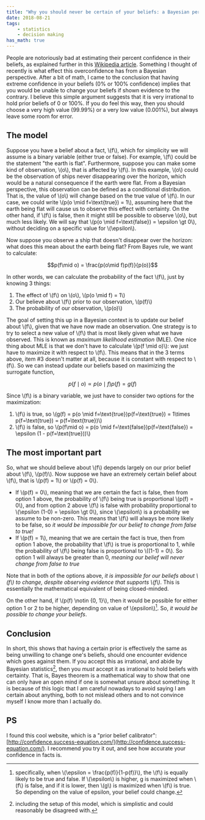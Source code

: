 ```yaml
---
title: "Why you should never be certain of your beliefs: a Bayesian perspective"
date: 2018-08-21
tags:
    - statistics
    - decision making
has_math: true
---
```


People are notoriously bad at estimating their percent confidence in their beliefs, as explained further in this [Wikipedia article](https://en.wikipedia.org/wiki/Overconfidence_effect). 
Something I thought of recently is what effect this overconfidence has from a Bayesian perspective. 
After a bit of math, I came to the conclusion that having extreme confidence in your beliefs (0% or 100% confidence) implies that you would be unable to change your beliefs if shown evidence to the contrary.
I believe this simple argument suggests that it is very irrational to hold prior beliefs of 0 or 100%. If you do feel this way, then you should choose a very high value (99.99%) or a very low value (0.001%), but always leave some room for error.

<!-- TEASER_END -->

## The model
Suppose you have a belief about a fact, \\(f\\), which for simplicity we will assume is a binary variable (either true or false). 
For example, \\(f\\) could be the statement "the earth is flat". 
Furthermore, suppose you can make some kind of observation, \\(o\\), that is affected by \\(f\\). 
In this example, \\(o\\) could be the observation of ships never disappearing over the horizon, which would be a natural consequence if the earth were flat.
From a Bayesian perspective, this observation can be defined as a conditional distribution. That is, the value of \\(o\\) will change based on the true value of \\(f\\). 
In our case, we could write \\(p(o \mid f=\text{true}) = 1\\), assuming here that the earth being flat will cause us to observe this effect with certainty.
On the other hand, if \\(f\\) is false, then it might still be possible to observe \\(o\\), but much less likely. We will say that \\(p(o \mid f=\text{false}) = \epsilon \gt 0\\), without deciding on a specific value for \\(\epsilon\\).

Now suppose you observe a ship that doesn't disappear over the horizon: what does this mean about the earth being flat? From Bayes rule, we want to calculate:

$$p(f\mid o) = \frac{p(o\mid f)p(f)}{p(o)}$$

In other words, we can calculate the probability of the fact \\(f\\), just by knowing 3 things:
1. The effect of \\(f\\) on \\(o\\), \\(p(o \mid  f) = 1\\)
2. Our believe about \\(f\\) prior to our observation, \\(p(f)\\)
3. The probability of our observation, \\(p(o)\\)

The goal of setting this up in a Bayesian context is to update our belief about \\(f\\), given that we have now made an observation. 
One strategy is to try to select a new value of \\(f\\) that is most likely given what we have observed. 
This is known as _maximum likelihood estimation_ (MLE). 
One nice thing about MLE is that we don't have to calculate \\(p(f \mid o)\\): we just have to maximize it with respect to \\(f\\). 
This means that in the 3 terms above, item #3 doesn't matter at all, because it is constant with respect to \\(f\\). So we can instead update our beliefs based on maximizing the surrogate function,

$$p(f \mid o) \propto p(o \mid f)p(f) = g(f)$$

Since \\(f\\) is a binary variable, we just have to consider two options for the maximization:
1. \\(f\\) is true, so \\(g(f) = p(o \mid f=\text{true})p(f=\text{true}) = 
1\times p(f=\text{true}) = p(f=\text{true})\\)
2. \\(f\\) is false, so \\(p(f\mid o) = p(o \mid f=\text{false})p(f=\text{false}) = 
\epsilon (1 - p(f=\text{true}))\\) 

## The most important part
So, what we should believe about \\(f\\) depends largely on our prior belief about \\(f\\), \\(p(f)\\). 
Now suppose we have an extremely certain belief about \\(f\\), that is \\(p(f) = 1\\) or \\(p(f) = 0\\).

- If \\(p(f) = 0\\), meaning that we are certain the fact is false, then from option 1 above, the probability of \\(f\\) being true is proportional \\(p(f) = 0\\), and from option 2 above \\(f\\) is false with probability proportional to \\(\epsilon (1-0) = \epsilon \gt 0\\), since \\(\epsilon\\) is a probability we assume to be non-zero. This means that \\(f\\) will always be more likely to be false, so *it would be impossible for our belief to change from false to true!* 
- If \\(p(f) = 1\\), meaning that we are certain the fact is true, then from option 1 above, the probability that \\(f\\) is true is proportional to 1, while the probability of \\(f\\) being false is proportional to \\((1-1) = 0\\). So option 1 will always be greater than 0, *meaning our belief will never change from false to true*

Note that in both of the options above, *it is impossible for our beliefs about \\(f\\) to change, despite observing evidence that supports \\(f\\)*. This is essentially the mathematical equivalent of being closed-minded.

On the other hand, if \\(p(f) \notin \{0, 1\}\\), then it would be possible for either option 1 or 2 to be higher, depending on value of \\(epsilon\\)[^1]. So, *it would be possible to change your beliefs*.

## Conclusion
In short, this shows that having a certain prior is effectively the same as being unwilling to change one's beliefs, should one encounter evidence which goes against them.
If you accept this as irrational, and abide by Bayesian statistics[^2], then you *must* accept it as irrational to hold beliefs with certainty. 
That is, Bayes theorem is a mathematical way to show that one can only have an open mind if one is somewhat unsure about something. 
It is because of this logic that I am careful nowadays to avoid saying I am certain about anything, both to not mislead others and to not convince myself I know more than I actually do.

## PS
I found this cool website, which is a "prior belief calibrator": [http://confidence.success-equation.com/](http://confidence.success-equation.com/). I recommend you try it out, and see how accurate your confidence in facts is.

[^1]: specifically, when \\(\epsilon = \frac{p(f)}{1-p(f)}\\), the \\(f\\) is equally likely to be true and false. If \\(\epsilon\\) is higher, g is maximized when \\(f\\) is false, and if it is lower, then \\(g\\) is maximized when \\(f\\) is true. So depending on the value of epsilon, your belief could change.
[^2]: including the setup of this model, which is simplistic and could reasonably be disagreed with.
